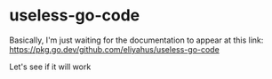 # useless-go-code

Basically, I'm just waiting for the documentation to appear at this link: https://pkg.go.dev/github.com/eliyahus/useless-go-code

Let's see if it will work